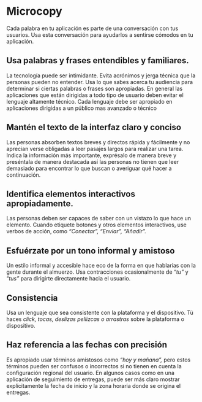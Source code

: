 # Microcopy

Cada palabra en tu aplicación es parte de una conversación con tus usuarios. Usa esta conversación para ayudarlos a sentirse cómodos en tu aplicación.

## Usa palabras y frases entendibles y familiares.

La tecnología puede ser intimidante. Evita acrónimos y jerga técnica que la personas pueden no entender. Usa lo que sabes acerca tu audiencia para determinar si ciertas palabras o frases son apropiadas. En general las aplicaciones que están dirigidas a todo tipo de usuario deben evitar el lenguaje altamente técnico. Cada lenguaje debe ser apropiado en aplicaciones dirigidas a un público mas avanzado o técnico

## Mantén el texto de la interfaz claro y conciso

Las personas absorben textos breves y directos rápida y fácilmente y no aprecian verse obligadas a leer pasajes largos para realizar una tarea. Indica la información más importante, exprésalo de manera breve y preséntala de manera destacada así las personas no tienen que leer demasiado para encontrar lo que buscan o averiguar qué hacer a continuación.

## Identifica elementos interactivos apropiadamente.

Las personas deben ser capaces de saber con un vistazo lo que hace un elemento. Cuando etiquete botones y otros elementos interactivos, use verbos de acción, como _“Conectar”, “Enviar”, “Añadir”._

## Esfuérzate por un tono informal y amistoso

Un estilo informal y accesible hace eco de la forma en que hablarías con la gente durante el almuerzo. Usa contracciones ocasionalmente de “_tu”_ y “_tus”_ para dirigirte directamente hacia el usuario.

## Consistencia

Usa un lenguaje que sea consistente con la plataforma y el dispositivo. Tú haces _click, tocas, deslizas pellizcas o arrastras_ sobre la plataforma o dispositivo.

## Haz referencia a las fechas con precisión

Es apropiado usar términos amistosos como _“hoy y mañana”,_ pero estos términos pueden ser confusos o incorrectos si no tienen en cuenta la configuración regional del usuario. En algunos casos como en una aplicación de seguimiento de entregas, puede ser más claro mostrar explícitamente la fecha de inicio y la zona horaria donde se origina el entregas.